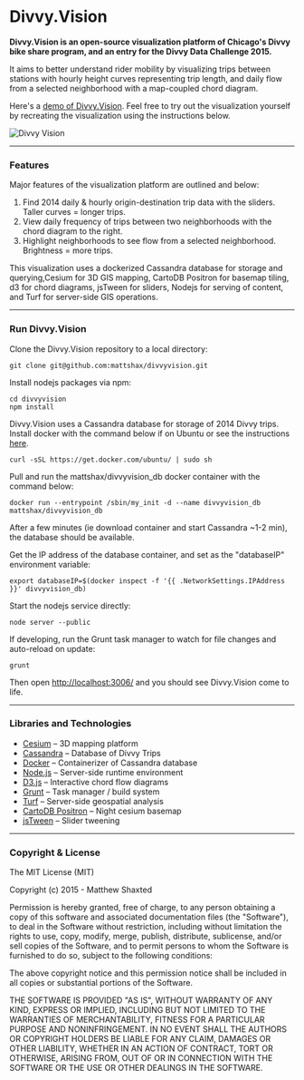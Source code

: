 # Divvy.Vision

**Divvy.Vision is an open-source visualization platform of Chicago's Divvy bike share program, and an entry for the Divvy Data Challenge 2015.**

It aims to better understand rider mobility by visualizing trips between stations with hourly height curves representing trip length, and daily flow from a selected neighborhood with a map-coupled chord diagram.

Here's a [demo of Divvy.Vision](http://vimeo.com/mattshax/divvyvision). Feel free to try out the visualization yourself by recreating the visualization using the instructions below.

![Divvy Vision](https://www.dropbox.com/s/60k8g9ndnzm6fif/OVERVIEW_sm.png?dl=1)


* * *
### Features

Major features of the visualization platform are outlined and below:

1. Find 2014 daily & hourly origin-destination trip data with the sliders. Taller curves = longer trips.	
2. View daily frequency of trips between two neighborhoods with the chord diagram to the right.	
3. Highlight neighborhoods to see flow from a selected neighborhood. Brightness = more trips.

This visualization uses a dockerized Cassandra database for storage and querying,Cesium for 3D GIS mapping, CartoDB Positron for basemap tiling, d3 for chord diagrams, jsTween for sliders, Nodejs for serving of content, and Turf for server-side GIS operations.

 
* * *
### Run Divvy.Vision

Clone the Divvy.Vision repository to a local directory:
```
git clone git@github.com:mattshax/divvyvision.git
```

Install nodejs packages via npm:
```
cd divvyvision
npm install
```

Divvy.Vision uses a Cassandra database for storage of 2014 Divvy trips. Install docker with the command below if on Ubuntu or see the instructions [here](https://docs.docker.com/installation/).
```
curl -sSL https://get.docker.com/ubuntu/ | sudo sh
```

Pull and run the mattshax/divvyvision_db docker container with the command below:
```
docker run --entrypoint /sbin/my_init -d --name divvyvision_db mattshax/divvyvision_db
```
After a few minutes (ie download container and start Cassandra ~1-2 min), the database should be available. 

Get the IP address of the database container, and set as the "databaseIP" environment variable:
```
export databaseIP=$(docker inspect -f '{{ .NetworkSettings.IPAddress }}' divvyvision_db)
```

Start the nodejs service directly:
```
node server --public
```

If developing, run the Grunt task manager to watch for file changes and auto-reload on update:
```
grunt
```
Then open [http://localhost:3006/](http://localhost:3006/) and you should see Divvy.Vision come to life.


* * *
### Libraries and Technologies

* [Cesium](http://cesiumjs.org) – 3D mapping platform
* [Cassandra](http://cassandra.apache.org/) – Database of Divvy Trips
* [Docker](https://www.docker.com/) – Containerizer of Cassandra database
* [Node.js](https://nodejs.org/) – Server-side runtime environment
* [D3.js](http://d3js.org) – Interactive chord flow diagrams
* [Grunt](http://gruntjs.com) – Task manager / build system
* [Turf](http://turfjs.org/) – Server-side geospatial analysis
* [CartoDB Positron](http://cartodb.com/basemaps/) – Night cesium basemap
* [jsTween](http://www.jstween.org/) – Slider tweening


* * *
### Copyright & License

The MIT License (MIT)

Copyright (c) 2015 - Matthew Shaxted

Permission is hereby granted, free of charge, to any person obtaining a copy of this software and associated documentation files (the "Software"), to deal in the Software without restriction, including without limitation the rights to use, copy, modify, merge, publish, distribute, sublicense, and/or sell copies of the Software, and to permit persons to whom the Software is furnished to do so, subject to the following conditions:

The above copyright notice and this permission notice shall be included in all copies or substantial portions of the Software.

THE SOFTWARE IS PROVIDED "AS IS", WITHOUT WARRANTY OF ANY KIND, EXPRESS OR IMPLIED, INCLUDING BUT NOT LIMITED TO THE WARRANTIES OF MERCHANTABILITY, FITNESS FOR A PARTICULAR PURPOSE AND NONINFRINGEMENT. IN NO EVENT SHALL THE AUTHORS OR COPYRIGHT HOLDERS BE LIABLE FOR ANY CLAIM, DAMAGES OR OTHER LIABILITY, WHETHER IN AN ACTION OF CONTRACT, TORT OR OTHERWISE, ARISING FROM, OUT OF OR IN CONNECTION WITH THE SOFTWARE OR THE USE OR OTHER DEALINGS IN THE SOFTWARE.
